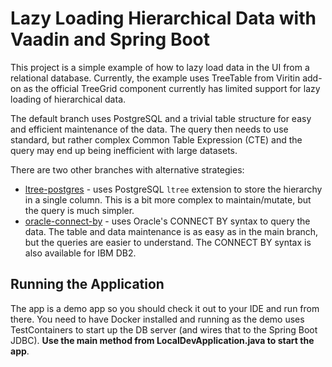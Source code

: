 # Lazy Loading Hierarchical Data with Vaadin and Spring Boot

This project is a simple example of how to lazy load data in the UI from a relational database. Currently, the example uses TreeTable from Viritin add-on as the official TreeGrid component currently has limited support for lazy loading of hierarchical data.

The default branch uses PostgreSQL and a trivial table structure for easy and efficient maintenance of the data. The query then needs to use standard, but rather complex Common Table Expression (CTE) and the query may end up being inefficient with large datasets.

There are two other branches with alternative strategies:

 * [ltree-postgres](https://github.com/mstahv/tree-grid-lazy-loading/tree/ltree-postgres) - uses PostgreSQL `ltree` extension to store the hierarchy in a single column. This is a bit more complex to maintain/mutate, but the query is much simpler.
 * [oracle-connect-by](https://github.com/mstahv/tree-grid-lazy-loading/tree/oracle-connnect-by) - uses Oracle's CONNECT BY syntax to query the data. The table and data maintenance is as easy as in the main branch, but the queries are easier to understand. The CONNECT BY syntax is also available for IBM DB2.

## Running the Application

The app is a demo app so you should check it out to your IDE and run from there. You need to have Docker installed and running as the demo uses TestContainers to start up the DB server (and wires that to the Spring Boot JDBC). **Use the main method from LocalDevApplication.java to start the app**.
